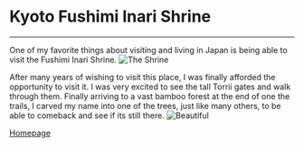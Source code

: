 # Kyoto Fushimi Inari Shrine
---
One of my favorite things about visiting and living in 
Japan is being able to 
visit the Fushimi Inari Shrine.
![The Shrine](https://cdn2.veltra.com/ptr/20160902042325_1633067478_10003_0.jpg?imwidth=550&impolicy=custom)

After many years of wishing to visit this place, I was finally afforded the opportunity to visit it. 
I was very excited to see
the  tall Torrii gates and walk through them. Finally arriving to a vast bamboo forest at 
the end of one the trails, I carved my name into one of the trees, just like many others, to be able to comeback 
and see if its still there.
![Beautiful](https://secure.img1-fg.wfcdn.com/im/24661871/resize-h800-w800%5Ecompr-r85/5795/57951881/%2527Japan%252C+Kyoto%252C+Fushimi-Inari-Taisha+Torii+Gates%2527+Photographic+Print+on+Wrapped+Canvas.jpg)

[Homepage](lgonzalez68.github.io/)
